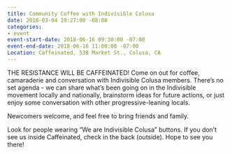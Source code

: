 ```yaml
---
title: Community Coffee with Indivisible Colusa
date: 2018-03-04 19:27:00 -08:00
categories:
- event
event-start-date: 2018-06-16 09:30:00 -07:00
event-end-date: 2018-06-16 11:00:00 -07:00
Location: Caffeinated, 538 Market St., Colusa, CA
---
```


THE RESISTANCE WILL BE CAFFEINATED! Come on out for coffee, camaraderie and conversation with Indivisible Colusa members. There’s no set agenda - we can share what’s been going on in the Indivisible movement locally and nationally, brainstorm ideas for future actions, or just enjoy some conversation with other progressive-leaning locals.

Newcomers welcome, and feel free to bring friends and family.

Look for people wearing “We are Indivisible Colusa” buttons. If you don’t see us inside Caffeinated, check in the back (outside). Hope to see you there!